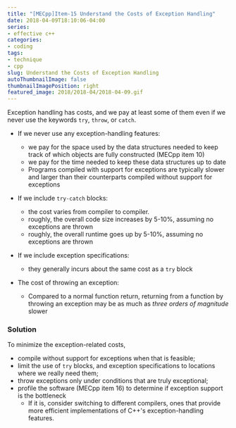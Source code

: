 ```yaml
---
title: "[MECpp]Item-15 Understand the Costs of Exception Handling"
date: 2018-04-09T18:10:06-04:00
series:
- effective c++
categories:
- coding
tags:
- technique
- cpp
slug: Understand the Costs of Exception Handling
autoThumbnailImage: false
thumbnailImagePosition: right
featured_image: 2018/2018-04/2018-04-09.gif
---
```


Exception handling has costs, and we pay at least some of them even if we never use the keywords `try`, `throw`, or `catch`.
<!--more-->

* If we never use any exception-handling features: 
    * we pay for the space used by the data structures needed to keep track of which objects are fully constructed (MECpp item 10)
    * we pay for the time needed to keep these data structures up to date
    * Programs compiled with support for exceptions are typically slower and larger than their counterparts compiled without support for exceptions

* If we include `try-catch` blocks:
    * the cost varies from compiler to compiler. 
    * roughly, the overall code size increases by 5-10%, assuming no exceptions are thrown
    * roughly, the overall runtime goes up by 5-10%, assuming no exceptions are thrown

* If we include exception specifications:
    * they generally incurs about the same cost as a `try` block

* The cost of throwing an exception:
    * Compared to a normal function return, returning from a function by throwing an exception may be as much as _three orders of magnitude_ slower

### Solution

To minimize the exception-related costs,

* compile without support for exceptions when that is feasible; 
* limit the use of `try` blocks, and exception specifications to locations where we really need them;
* throw exceptions only under conditions that are truly exceptional;
* profile the software (MECpp item 16) to determine if exception support is the bottleneck
    * If it is, consider switching to different compilers, ones that provide more efficient implementations of C++'s exception-handling features.
